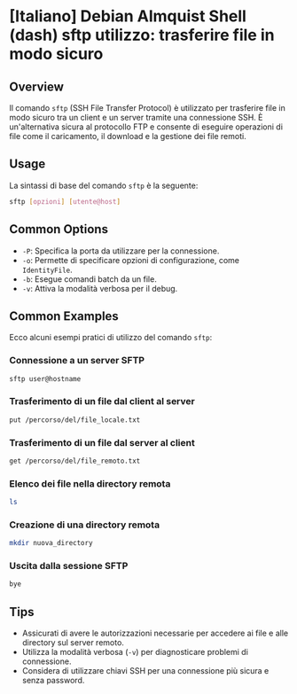 # [Italiano] Debian Almquist Shell (dash) sftp utilizzo: trasferire file in modo sicuro

## Overview
Il comando `sftp` (SSH File Transfer Protocol) è utilizzato per trasferire file in modo sicuro tra un client e un server tramite una connessione SSH. È un'alternativa sicura al protocollo FTP e consente di eseguire operazioni di file come il caricamento, il download e la gestione dei file remoti.

## Usage
La sintassi di base del comando `sftp` è la seguente:

```bash
sftp [opzioni] [utente@host]
```

## Common Options
- `-P`: Specifica la porta da utilizzare per la connessione.
- `-o`: Permette di specificare opzioni di configurazione, come `IdentityFile`.
- `-b`: Esegue comandi batch da un file.
- `-v`: Attiva la modalità verbosa per il debug.

## Common Examples
Ecco alcuni esempi pratici di utilizzo del comando `sftp`:

### Connessione a un server SFTP
```bash
sftp user@hostname
```

### Trasferimento di un file dal client al server
```bash
put /percorso/del/file_locale.txt
```

### Trasferimento di un file dal server al client
```bash
get /percorso/del/file_remoto.txt
```

### Elenco dei file nella directory remota
```bash
ls
```

### Creazione di una directory remota
```bash
mkdir nuova_directory
```

### Uscita dalla sessione SFTP
```bash
bye
```

## Tips
- Assicurati di avere le autorizzazioni necessarie per accedere ai file e alle directory sul server remoto.
- Utilizza la modalità verbosa (`-v`) per diagnosticare problemi di connessione.
- Considera di utilizzare chiavi SSH per una connessione più sicura e senza password.